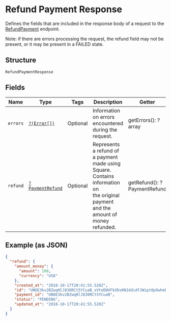 
# Refund Payment Response

Defines the fields that are included in the response body of
a request to the [RefundPayment](#endpoint-refunds-refundpayment) endpoint.

Note: if there are errors processing the request, the refund field may not be
present, or it may be present in a FAILED state.

## Structure

`RefundPaymentResponse`

## Fields

| Name | Type | Tags | Description | Getter | Setter |
|  --- | --- | --- | --- | --- | --- |
| `errors` | [`?(Error[])`](/doc/models/error.md) | Optional | Information on errors encountered during the request. | getErrors(): ?array | setErrors(?array errors): void |
| `refund` | [`?PaymentRefund`](/doc/models/payment-refund.md) | Optional | Represents a refund of a payment made using Square. Contains information on<br>the original payment and the amount of money refunded. | getRefund(): ?PaymentRefund | setRefund(?PaymentRefund refund): void |

## Example (as JSON)

```json
{
  "refund": {
    "amount_money": {
      "amount": 100,
      "currency": "USD"
    },
    "created_at": "2018-10-17T20:41:55.520Z",
    "id": "UNOE3kv2BZwqHlJ830RCt5YCuaB_xVteEWVFkXDvKN1ddidfJWipt8p9whmElKT5mZtJ7wZ",
    "payment_id": "UNOE3kv2BZwqHlJ830RCt5YCuaB",
    "status": "PENDING",
    "updated_at": "2018-10-17T20:41:55.520Z"
  }
}
```

